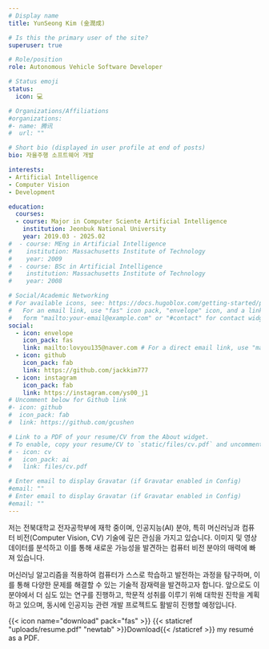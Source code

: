 ```yaml
---
# Display name
title: YunSeong Kim (金潤成)

# Is this the primary user of the site?
superuser: true

# Role/position
role: Autonomous Vehicle Software Developer

# Status emoji
status:
  icon: 💻

# Organizations/Affiliations
#organizations:
#- name: 腾讯
#  url: ""

# Short bio (displayed in user profile at end of posts)
bio: 자율주행 소프트웨어 개발

interests:
- Artificial Intelligence
- Computer Vision
- Development

education:
  courses:
  - course: Major in Computer Sciente Artificial Intelligence
    institution: Jeonbuk National University
    year: 2019.03 - 2025.02
#  - course: MEng in Artificial Intelligence
#    institution: Massachusetts Institute of Technology
#    year: 2009
#  - course: BSc in Artificial Intelligence
#    institution: Massachusetts Institute of Technology
#    year: 2008

# Social/Academic Networking
# For available icons, see: https://docs.hugoblox.com/getting-started/page-builder/#icons
#   For an email link, use "fas" icon pack, "envelope" icon, and a link in the
#   form "mailto:your-email@example.com" or "#contact" for contact widget.
social:
  - icon: envelope
    icon_pack: fas
    link: mailto:lovyou135@naver.com # For a direct email link, use "mailto:test@example.org".
  - icon: github
    icon_pack: fab
    link: https://github.com/jackkim777
  - icon: instagram
    icon_pack: fab
    link: https://instagram.com/ys00_j1
# Uncomment below for Github link
#- icon: github
#  icon_pack: fab
#  link: https://github.com/gcushen

# Link to a PDF of your resume/CV from the About widget.
# To enable, copy your resume/CV to `static/files/cv.pdf` and uncomment the lines below.
# - icon: cv
#   icon_pack: ai
#   link: files/cv.pdf

# Enter email to display Gravatar (if Gravatar enabled in Config)
#email: ""
# Enter email to display Gravatar (if Gravatar enabled in Config)
#email: ""
---
```

 
저는 전북대학교 전자공학부에 재학 중이며, 인공지능(AI) 분야, 특히 머신러닝과 컴퓨터 비전(Computer Vision, CV) 기술에 깊은 관심을 가지고 있습니다. 이미지 및 영상 데이터를 분석하고 이를 통해 새로운 가능성을 발견하는 컴퓨터 비전 분야의 매력에 빠져 있습니다.

머신러닝 알고리즘을 적용하여 컴퓨터가 스스로 학습하고 발전하는 과정을 탐구하며, 이를 통해 다양한 문제를 해결할 수 있는 기술적 잠재력을 발견하고자 합니다. 앞으로도 이 분야에서 더 심도 있는 연구를 진행하고, 학문적 성취를 이루기 위해 대학원 진학을 계획하고 있으며, 동시에 인공지능 관련 개발 프로젝트도 활발히 진행할 예정입니다.

{{< icon name="download" pack="fas" >}} {{< staticref "uploads/resume.pdf" "newtab" >}}Download{{< /staticref >}} my resumé as a PDF.
